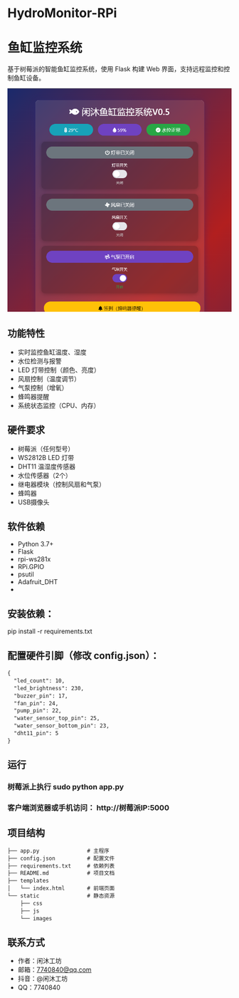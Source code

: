 # HydroMonitor-RPi 
# 鱼缸监控系统

基于树莓派的智能鱼缸监控系统，使用 Flask 构建 Web 界面，支持远程监控和控制鱼缸设备。

![Web界面](/Ui.png)

## 功能特性
- 实时监控鱼缸温度、湿度
- 水位检测与报警
- LED 灯带控制（颜色、亮度）
- 风扇控制（温度调节）
- 气泵控制（增氧）
- 蜂鸣器提醒
- 系统状态监控（CPU、内存）

## 硬件要求
- 树莓派（任何型号）
- WS2812B LED 灯带
- DHT11 温湿度传感器
- 水位传感器（2个）
- 继电器模块（控制风扇和气泵）
- 蜂鸣器
- USB摄像头

## 软件依赖
- Python 3.7+
- Flask
- rpi-ws281x
- RPi.GPIO
- psutil
- Adafruit_DHT
- 
## 安装依赖：
pip install -r requirements.txt

## 配置硬件引脚（修改 config.json）：
```markdown
{
  "led_count": 10,
  "led_brightness": 230,
  "buzzer_pin": 17,
  "fan_pin": 24,
  "pump_pin": 22,
  "water_sensor_top_pin": 25,
  "water_sensor_bottom_pin": 23,
  "dht11_pin": 5
}
```

## 运行

### 树莓派上执行  sudo python app.py
### 客户端浏览器或手机访问： http://树莓派IP:5000


## **项目结构**
```markdown
├── app.py               # 主程序
├── config.json          # 配置文件
├── requirements.txt     # 依赖列表
├── README.md            # 项目文档
├── templates
│   └── index.html       # 前端页面
└── static               # 静态资源
    ├── css
    ├── js
    └── images

```
## 联系方式
- 作者：闲沐工坊
- 邮箱：7740840@qq.com
- 抖音：@闲沐工坊
- QQ：7740840

